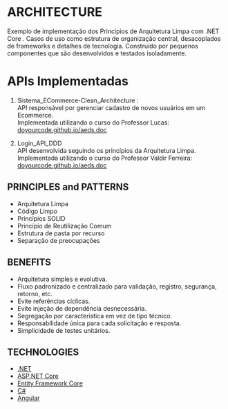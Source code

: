# ARCHITECTURE

Exemplo de implementação dos Princípios de Arquitetura Limpa com .NET Core . Casos de uso como estrutura de organização central, desacoplados de frameworks e detalhes de tecnologia. Construído por pequenos componentes que são desenvolvidos e testados isoladamente.


# APIs Implementadas
1. Sistema_ECommerce-Clean_Architecture :<br>
API responsável por gerenciar cadastro de novos usuários em um Ecommerce.<br>
Implementada utilizando o curso do Professor Lucas:  <a href="https://www.youtube.com/watch?v=TovPavZjxOw&list=PLdhhExru1TXcTTm-Mpfg2tN5B_rOTNvzy&index=1&pp=iAQB" target="_blank">doyourcode.github.io/aeds.doc</a>

2. Login_API_DDD <br>
API desenvolvida seguindo os princípios da Arquitetura Limpa.<br>
Implementada utilizando o curso do Professor Valdir Ferreira:  <a href="https://www.youtube.com/watch?v=eBqV9Vc8zoo&list=PLP8qOphXwRnIOzXzoviI5xwxcc4-dV_pd" target="_blank">doyourcode.github.io/aeds.doc</a>



## PRINCIPLES and PATTERNS

* Arquitetura Limpa
* Código Limpo
* Princípios SOLID
* Princípio de Reutilização Comum
* Estrutura de pasta por recurso
* Separação de preocupações


## BENEFITS

* Arquitetura simples e evolutiva.
* Fluxo padronizado e centralizado para validação, registro, segurança, retorno, etc.
* Evite referências cíclicas.
* Evite injeção de dependência desnecessária.
* Segregação por característica em vez de tipo técnico.
* Responsabilidade única para cada solicitação e resposta.
* Simplicidade de testes unitários.

## TECHNOLOGIES

* [.NET](https://dotnet.microsoft.com/download)
* [ASP.NET Core](https://docs.microsoft.com/en-us/aspnet/core)
* [Entity Framework Core](https://docs.microsoft.com/en-us/ef/core)
* [C#](https://docs.microsoft.com/en-us/dotnet/csharp)
* [Angular](https://angular.io/docs)

